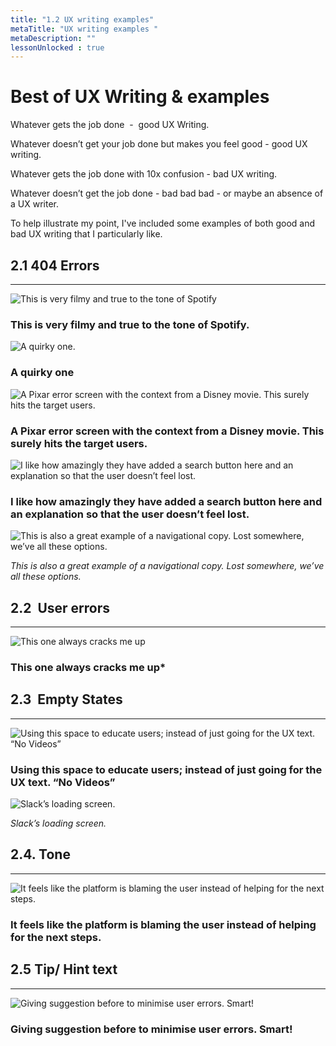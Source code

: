 ```yaml
---
title: "1.2 UX writing examples"
metaTitle: "UX writing examples "
metaDescription: ""
lessonUnlocked : true
---
```




# Best of UX Writing & examples

Whatever gets the job done  -  good UX Writing.

Whatever doesn’t get your job done but makes you feel good - good UX writing. 

Whatever gets the job done with 10x confusion - bad UX writing.

Whatever doesn’t get the job done - bad bad bad - or maybe an absence of a UX writer.

To help illustrate my point, I've included some examples of both good and bad UX writing that I particularly like.

## 2.1 404 Errors

---

![This is very filmy and true to the tone of Spotify](https://lh3.googleusercontent.com/ZG8XIiNo3eBG3HG5ZxCnFI27CVGlwsZZ8btzyU1ii4ESuGbJG49MfYaOGVoXuWvesTWJk2olxWwyjJ5kSxJcpV9ARKEoyYRlMKd_Rva89NDhlcc947kokjNJAbKgJGlRmj3zFAZSe3rkwn7pJGNcd24)

### This is very filmy and true to the tone of Spotify.

![*A quirky one.*](https://lh5.googleusercontent.com/75GiaDO9rHZi6ViXsfOJubTqhx5lTab0O29y3Uz8LR_6oTktebzYgSdMJkhH6Ii9727KRxhhseRi_wMOP7PK8cJiJYnw0fjANJqGI9DZuCBXvyrXloKfi1ZF7ILkd6ZHmP6ty2jC-eyYg6YLGSJrzyI)

### A quirky one

![*A Pixar error screen with the context from a Disney movie. This surely hits the target users.*](https://lh3.googleusercontent.com/ued2EK22wVuj7wpWC2TLlZkJ1WGFZBoA5acyu5TnNWivFc1C_H4FW92D_YhBchGNb-KG_n5MVg8VU21YmXydALVaC--UugfmX097yRvCOCE65Lmirzr4XADn58eLCFxh2JEbEqKsLuzdTmaZgb6EEAk)

### A Pixar error screen with the context from a Disney movie. This surely hits the target users.

![*I like how amazingly they have added a search button here and an explanation so that the user doesn’t feel lost.*](https://lh6.googleusercontent.com/4iFQRJ1ecGX9nS3SOu-vVRH05PbD3Hfe8F5qBNKaiXG8lFJZkqBf6aFEu_F_ksSC_wn1QdJlXGPvx_3gAEgQCX3IHB4JodMpL3NkWr7_1lP2YB2T7_NvZy06lh92gctDvUxn2qVh18Bd3NiJBZ4Oih4)

### I like how amazingly they have added a search button here and an explanation so that the user doesn’t feel lost.

![*This is also a great example of a navigational copy. Lost somewhere, we’ve all these options.*](https://lh4.googleusercontent.com/r7SuIePK1dLDrBjwjrGVpEdW_Z1BAvBMUVRAIywIDJbjzFhrzMXHiJgn9pa0zwemy4g-MjsfurqO0F3tivelwKaToyLrD-Paz8gaB1-TmclTYWZxH-QgA-anX3Xi6GZYa8psheOkJU0thb9xjWaux60)

*This is also a great example of a navigational copy. Lost somewhere, we’ve all these options.*

## 2.2  User errors

---

![*This one always cracks me up*](https://lh4.googleusercontent.com/HCNCkp3o7IxntXY78VZivJlmH89iFYsoyv8-FrnzJSctz4faMHzA40S7LsqWH5UPs8zhSulwO7JeP_NkGg-lJyevOf8ysbpGKxJkWxJrZ0TpaUXuig7UXkX0jpZBQ2dxyyxYlrLqRj_weAecEB0x8OE)

### This one always cracks me up*

## 2.3  Empty States

---

![*Using this space to educate users; instead of just going for the UX text. “No Videos”*](https://lh3.googleusercontent.com/TiQhN6lTldzeV5-3lFunP7psIDCzVO5e2aNQ9mdDE8vh6sRveSWowWCtLSLs7qxHKXcIJWVDa-oEANXSCizdSm10KMlcWR4iTkzw6AE5YQ5TmmSAmAVvPdxMh3wp8JEaj7n6C-0KG_UksLi67Z0YCTE)

### Using this space to educate users; instead of just going for the UX text. “No Videos”

![*Slack’s loading screen.*](https://lh5.googleusercontent.com/SIrYkhDAD87qu-CMpXi-ehoLbr0N-aBe7qaoS8D7IwWS-NISCYd-0K8Kre8DS74Rvt9Vh5PNSX756ucQGPWmkijdLFMA5acyIhFX-_2FOsQPdwWMhm7-mNfgHsGwZPk3-zPcsRaymfGaQ7uNp0eiHa0)

*Slack’s loading screen.*

## 2.4. Tone

---

![*It feels like the platform is blaming the user instead of helping for the next steps.*](https://lh4.googleusercontent.com/4Q3U3nnweXNCFYJ1eLbZkHYWSZRfgW7m41FXSeDAMjgsbvtgBqmECeGSF5RSvISFk0MnpEFNm0cjce9VB8GCHO-rp7FVRXydaVtnumPF7sXVUHWOmjVB-ZjGPiw4Tkc9EzB6tkftOdiMZAn2BvGWAic)

### It feels like the platform is blaming the user instead of helping for the next steps.

## 2.5 Tip/ Hint text

---

![*Giving suggestion before to minimise user errors. Smart!*](https://lh4.googleusercontent.com/y--CYEGDF13N98oBzwtJzr9nwJvwCBb_08uiEiQPrjxBgdithsA7xYOnDpf-ZMp756DhY_KqfmCDCT42tLfyMDy1WSYlgORxP3meSUZjQpT4VigZi-U7ocAcy2ymZAyudr6-MDg0AK06wwy2nXV3Zg4)

### Giving suggestion before to minimise user errors. Smart!